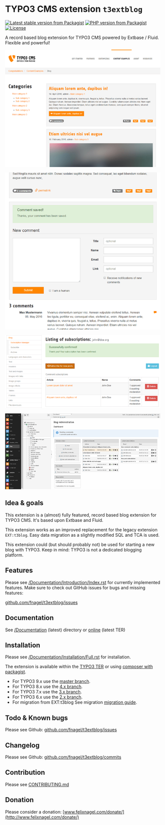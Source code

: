 # TYPO3 CMS extension `t3extblog`

[![Latest stable version from Packagist](https://img.shields.io/packagist/v/felixnagel/t3extblog)](https://packagist.org/packages/felixnagel/t3extblog)
[![PHP version from Packagist](https://img.shields.io/packagist/php-v/felixnagel/t3extblog)](https://github.com/fnagel/t3extblog/blob/master/composer.json)
[![License](https://img.shields.io/packagist/l/felixnagel/t3extblog)](https://github.com/fnagel/t3extblog/blob/master/LICENSE.txt)

A record based blog extension for TYPO3 CMS powered by Extbase / Fluid. Flexible and powerful!


![Frontend: list view](./Documentation/Images/AdministratorManual/blogsystem.png)

![Frontend: post detail -> comment setion](./Documentation/Images/Screenshots/comment.png)

![Frontend: subscription manager](./Documentation/Images/AdministratorManual/subscription-manager.png)

![Backend module: dashboard](./Documentation/Images/Screenshots/dashboard.png)


## Idea & goals

This extension is a (almost) fully featured, record based blog extension for TYPO3 CMS. 
It's based upon Extbase and Fluid.

This extension works as an improved replacement for the legacy extension `EXT:t3blog`.
Easy data migration as a slightly modified SQL and TCA is used.

This extension could (but should probably not) be used for starting a new blog with TYPO3.
Keep in mind: TYPO3 is not a dedicated blogging platform.


## Features

Please see [/Documentation/Introduction/Index.rst](Documentation/Introduction/Index.rst) for currently implemented features.
Make sure to check out GitHub issues for bugs and missing features:

[github.com/fnagel/t3extblog/issues](https://github.com/fnagel/t3extblog/issues)



## Documentation

See [/Documentation](Documentation) (latest) directory or [online](http://docs.typo3.org/typo3cms/extensions/t3extblog/) (latest TER)


## Installation

Please see [/Documentation/Installation/Full.rst](Documentation/Installation/Full.rst) for installation.

The extension is available within the [TYPO3 TER](https://extensions.typo3.org/extension/t3extblog/) 
or using [composer with packagist](https://packagist.org/packages/felixnagel/t3extblog).

* For TYPO3 9.x use the [master branch](https://github.com/fnagel/t3extblog/tree/master).
* For TYPO3 8.x use the [4.x branch](https://github.com/fnagel/t3extblog/tree/4.x).
* For TYPO3 7.x use the [3.x branch](https://github.com/fnagel/t3extblog/tree/3.x).
* For TYPO3 6.x use the [2.x branch](https://github.com/fnagel/t3extblog/tree/2.x).
* For migration from EXT:t3blog See migration [migration guide](Documentation/ReplaceT3Blog/Index.rst).


## Todo & Known bugs

Please see Github: [github.com/fnagel/t3extblog/issues](https://github.com/fnagel/t3extblog/issues)


## Changelog

Please see Github: [github.com/fnagel/t3extblog/commits](https://github.com/fnagel/t3extblog/commits)


## Contribution

Please see [CONTRIBUTING.md](CONTRIBUTING.md)


## Donation

Please consider a donation: [www.felixnagel.com/donate/](http://www.felixnagel.com/donate/)
